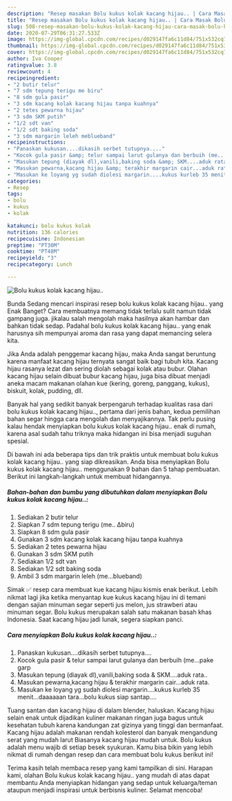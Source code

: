 ```yaml
---
description: "Resep masakan Bolu kukus kolak kacang hijau.. | Cara Masak Bolu kukus kolak kacang hijau.. Yang Enak Dan Mudah"
title: "Resep masakan Bolu kukus kolak kacang hijau.. | Cara Masak Bolu kukus kolak kacang hijau.. Yang Enak Dan Mudah"
slug: 508-resep-masakan-bolu-kukus-kolak-kacang-hijau-cara-masak-bolu-kukus-kolak-kacang-hijau-yang-enak-dan-mudah
date: 2020-07-29T06:31:27.533Z
image: https://img-global.cpcdn.com/recipes/d029147fa6c11d84/751x532cq70/bolu-kukus-kolak-kacang-hijau-foto-resep-utama.jpg
thumbnail: https://img-global.cpcdn.com/recipes/d029147fa6c11d84/751x532cq70/bolu-kukus-kolak-kacang-hijau-foto-resep-utama.jpg
cover: https://img-global.cpcdn.com/recipes/d029147fa6c11d84/751x532cq70/bolu-kukus-kolak-kacang-hijau-foto-resep-utama.jpg
author: Iva Cooper
ratingvalue: 3.8
reviewcount: 4
recipeingredient:
- "2 butir telur"
- "7 sdm tepung terigu me biru"
- "8 sdm gula pasir"
- "3 sdm kacang kolak kacang hijau tanpa kuahnya"
- "2 tetes pewarna hijau"
- "3 sdm SKM putih"
- "1/2 sdt van"
- "1/2 sdt baking soda"
- "3 sdm margarin leleh meblueband"
recipeinstructions:
- "Panaskan kukusan....dikasih serbet tutupnya...."
- "Kocok gula pasir &amp; telur sampai larut gulanya dan berbuih (me...pake garp"
- "Masukan tepung (diayak dl),vanili,baking soda &amp; SKM....aduk rata.."
- "Masukan pewarna,kacang hijau &amp; terakhir margarin cair...aduk rata."
- "Masukan ke loyang yg sudah diolesi margarin....kukus kurleb 35 menit...daaaaaan tara...bolu kukus siap santap...."
categories:
- Resep
tags:
- bolu
- kukus
- kolak

katakunci: bolu kukus kolak 
nutrition: 136 calories
recipecuisine: Indonesian
preptime: "PT30M"
cooktime: "PT48M"
recipeyield: "3"
recipecategory: Lunch

---
```



![Bolu kukus kolak kacang hijau..](https://img-global.cpcdn.com/recipes/d029147fa6c11d84/751x532cq70/bolu-kukus-kolak-kacang-hijau-foto-resep-utama.jpg)

Bunda Sedang mencari inspirasi resep bolu kukus kolak kacang hijau.. yang Enak Banget? Cara membuatnya memang tidak terlalu sulit namun tidak gampang juga. jikalau salah mengolah maka hasilnya akan hambar dan bahkan tidak sedap. Padahal bolu kukus kolak kacang hijau.. yang enak harusnya sih mempunyai aroma dan rasa yang dapat memancing selera kita.

Jika Anda adalah penggemar kacang hijau, maka Anda sangat beruntung karena manfaat kacang hijau ternyata sangat baik bagi tubuh kita. Kacang hijau rasanya lezat dan sering diolah sebagai kolak atau bubur. Olahan kacang hijau selain dibuat bubur kacang hijau, juga bisa dibuat menjadi aneka macam makanan olahan kue (kering, goreng, panggang, kukus), biskuit, kolak, pudding, dll.

Banyak hal yang sedikit banyak berpengaruh terhadap kualitas rasa dari bolu kukus kolak kacang hijau.., pertama dari jenis bahan, kedua pemilihan bahan segar hingga cara mengolah dan menyajikannya. Tak perlu pusing kalau hendak menyiapkan bolu kukus kolak kacang hijau.. enak di rumah, karena asal sudah tahu triknya maka hidangan ini bisa menjadi suguhan spesial.


Di bawah ini ada beberapa tips dan trik praktis untuk membuat bolu kukus kolak kacang hijau.. yang siap dikreasikan. Anda bisa menyiapkan Bolu kukus kolak kacang hijau.. menggunakan 9 bahan dan 5 tahap pembuatan. Berikut ini langkah-langkah untuk membuat hidangannya.

<!--inarticleads1-->

##### Bahan-bahan dan bumbu yang dibutuhkan dalam menyiapkan Bolu kukus kolak kacang hijau..:

1. Sediakan 2 butir telur
1. Siapkan 7 sdm tepung terigu (me.. ∆biru)
1. Siapkan 8 sdm gula pasir
1. Gunakan 3 sdm kacang kolak kacang hijau tanpa kuahnya
1. Sediakan 2 tetes pewarna hijau
1. Gunakan 3 sdm SKM putih
1. Sediakan 1/2 sdt van
1. Sediakan 1/2 sdt baking soda
1. Ambil 3 sdm margarin leleh (me...blueband)


Simak ✅ resep cara membuat kue kacang hijau kismis enak berikut. Lebih nikmat lagi jika ketika menyantap kue kukus kacang hijau ini di temani dengan sajian minuman segar seperti jus melon, jus strawberi atau minuman segar. Bolu kukus merupakan salah satu makanan basah khas Indonesia. Saat kacang hijau jadi lunak, segera siapkan panci. 

<!--inarticleads2-->

##### Cara menyiapkan Bolu kukus kolak kacang hijau..:

1. Panaskan kukusan....dikasih serbet tutupnya....
1. Kocok gula pasir &amp; telur sampai larut gulanya dan berbuih (me...pake garp
1. Masukan tepung (diayak dl),vanili,baking soda &amp; SKM....aduk rata..
1. Masukan pewarna,kacang hijau &amp; terakhir margarin cair...aduk rata.
1. Masukan ke loyang yg sudah diolesi margarin....kukus kurleb 35 menit...daaaaaan tara...bolu kukus siap santap....


Tuang santan dan kacang hijau di dalam blender, haluskan. Kacang hijau selain enak untuk dijadikan kuliner makanan ringan juga bagus untuk kesehatan tubuh karena kandungan zat gizinya yang tinggi dan bermanfaat. Kacang hijau adalah makanan rendah kolesterol dan banyak mengandung serat yang mudah larut Biasanya kacang hijau mudah untuk. Bolu kukus adalah menu wajib di setiap besek syukuran. Kamu bisa bikin yang lebih nikmat di rumah dengan resep dan cara membuat bolu kukus berikut ini! 

Terima kasih telah membaca resep yang kami tampilkan di sini. Harapan kami, olahan Bolu kukus kolak kacang hijau.. yang mudah di atas dapat membantu Anda menyiapkan hidangan yang sedap untuk keluarga/teman ataupun menjadi inspirasi untuk berbisnis kuliner. Selamat mencoba!
